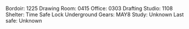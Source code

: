 Bordoir: 1225
Drawing Room: 0415
Office: 0303
Drafting Studio: 1108
Shelter: Time Safe Lock
Underground Gears: MAY8
Study: Unknown
Last safe: Unknown
